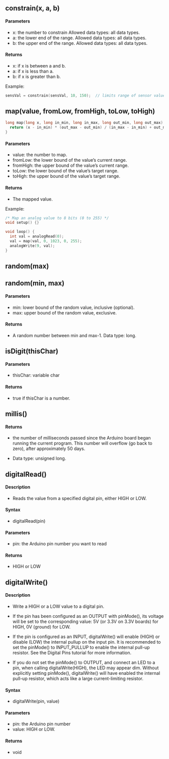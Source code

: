 ## constrain(x, a, b)

#### Parameters
- x: the number to constrain Allowed data types: all data types.
- a: the lower end of the range. Allowed data types: all data types.
- b: the upper end of the range. Allowed data types: all data types.

#### Returns
- x: if x is between a and b.
- a: if x is less than a.
- b: if x is greater than b.

Example:


```c
sensVal = constrain(sensVal, 10, 150);  // limits range of sensor values to between 10 and 150
```

## map(value, fromLow, fromHigh, toLow, toHigh)
```c
long map(long x, long in_min, long in_max, long out_min, long out_max) {
  return (x - in_min) * (out_max - out_min) / (in_max - in_min) + out_min;
}
```

#### Parameters
- value: the number to map.
- fromLow: the lower bound of the value’s current range.
- fromHigh: the upper bound of the value’s current range.
- toLow: the lower bound of the value’s target range.
- toHigh: the upper bound of the value’s target range.

#### Returns
- The mapped value.



Example:


```c
/* Map an analog value to 8 bits (0 to 255) */
void setup() {}

void loop() {
  int val = analogRead(0);
  val = map(val, 0, 1023, 0, 255);
  analogWrite(9, val);
}
```

## random(max)
## random(min, max)

#### Parameters
- min: lower bound of the random value, inclusive (optional).
- max: upper bound of the random value, exclusive.

#### Returns
- A random number between min and max-1. Data type: long.

## isDigit(thisChar)

#### Parameters
- thisChar: variable char

#### Returns
- true if thisChar is a number.

## millis()

#### Returns
- the number of milliseconds passed since the Arduino board began running the current program. This number will overflow (go back to zero), after approximately 50 days.

- Data type: unsigned long.

## digitalRead()
#### Description
- Reads the value from a specified digital pin, either HIGH or LOW.
#### Syntax
- digitalRead(pin)

#### Parameters
- pin: the Arduino pin number you want to read

#### Returns
- HIGH or LOW

## digitalWrite()
#### Description
- Write a HIGH or a LOW value to a digital pin.
- If the pin has been configured as an OUTPUT with pinMode(), its voltage will be set to the corresponding value: 5V (or 3.3V on 3.3V boards) for HIGH, 0V (ground) for LOW.

- If the pin is configured as an INPUT, digitalWrite() will enable (HIGH) or disable (LOW) the internal pullup on the input pin. It is recommended to set the pinMode() to INPUT_PULLUP to enable the internal pull-up resistor. See the Digital Pins tutorial for more information.

- If you do not set the pinMode() to OUTPUT, and connect an LED to a pin, when calling digitalWrite(HIGH), the LED may appear dim. Without explicitly setting pinMode(), digitalWrite() will have enabled the internal pull-up resistor, which acts like a large current-limiting resistor.
#### Syntax
- digitalWrite(pin, value)

#### Parameters
- pin: the Arduino pin number
- value: HIGH or LOW.

#### Returns
- void